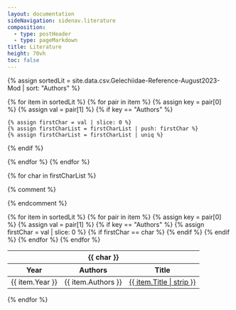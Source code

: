 ```yaml
---
layout: documentation
sideNavigation: sidenav.literature
composition:
  - type: postHeader
  - type: pageMarkdown
title: Literature
height: 70vh
toc: false
---
```


<div class="overflow-auto table is-narrow" markdown="block">
  {% assign sortedLit = site.data.csv.Gelechiidae-Reference-August2023-Mod | sort: "Authors" %}

  <!-- Print only cell values of the "Authors" column -->

{% for item in sortedLit %}
{% for pair in item %}
{% assign key = pair[0] %}
{% assign val = pair[1] %}
{% if key == "Authors" %}

<!-- Get unique list of first character in val -->

    {% assign firstChar = val | slice: 0 %}
    {% assign firstCharList = firstCharList | push: firstChar %}
    {% assign firstCharList = firstCharList | uniq %}

<!-- -->

{% endif %}

{% endfor %}
{% endfor %}

<!-- Create a table for each item in firstCharList -->

{% for char in firstCharList %}

{% comment %} <div class="table-container" markdown="block"> {% endcomment %}

<div class="overflow-auto table is-narrow" markdown="block">
<table class="table is-narrow is-striped is-hoverable is-fullwidth">
<thead>
<tr>
<th class="has-text-centered" colspan="3" id="{{ char }}">{{ char }}</th>
</tr>
<tr>
<th class="has-text-centered">Year</th>
<th>Authors</th>
<th>Title</th>
</tr>
</thead>
<tbody>
{% for item in sortedLit %}
{% for pair in item %}
{% assign key = pair[0] %}
{% assign val = pair[1] %}
{% if key == "Authors" %}
{% assign firstChar = val | slice: 0 %}
{% if firstChar == char %}
<tr>
<td class="has-text-centered">{{ item.Year }}</td>
<td>{{ item.Authors }}</td>
<td><a href="{{ item.Link }}" target="_blank">{{ item.Title | strip }}</a></td>
</tr>
{% endif %}
{% endif %}
{% endfor %}
{% endfor %}
</tbody>
</table>
</div>
{% endfor %}

</div>
